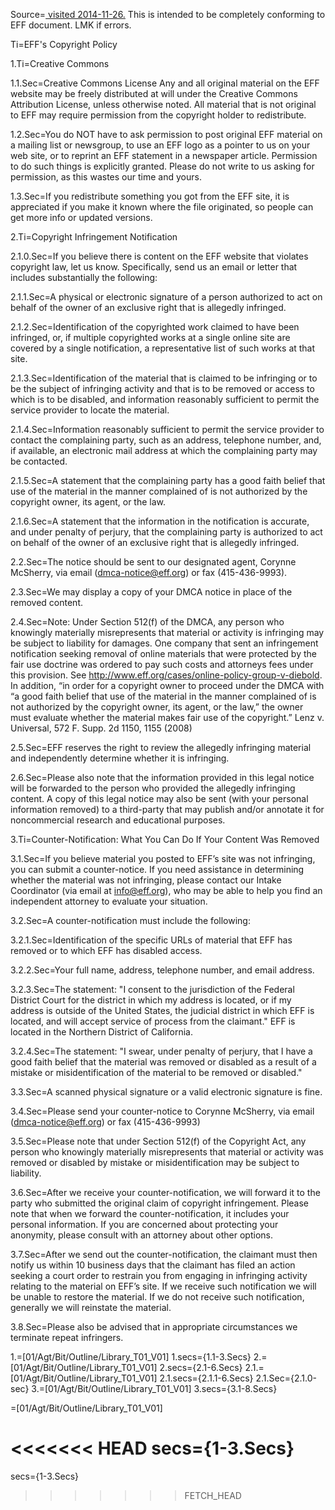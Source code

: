Source=<a href="https://www.eff.org/copyright"> visited 2014-11-26.</a>  This is intended to be completely conforming to EFF document.  LMK if errors.

Ti=EFF's Copyright Policy

1.Ti=Creative Commons

1.1.Sec=Creative Commons License Any and all original material on the EFF website may be freely distributed at will under the Creative Commons Attribution License, unless otherwise noted. All material that is not original to EFF may require permission from the copyright holder to redistribute.

1.2.Sec=You do NOT have to ask permission to post original EFF material on a mailing list or newsgroup, to use an EFF logo as a pointer to us on your web site, or to reprint an EFF statement in a newspaper article. Permission to do such things is explicitly granted. Please do not write to us asking for permission, as this wastes our time and yours.

1.3.Sec=If you redistribute something you got from the EFF site, it is appreciated if you make it known where the file originated, so people can get more info or updated versions.

2.Ti=Copyright Infringement Notification

2.1.0.Sec=If you believe there is content on the EFF website that violates copyright law, let us know. Specifically, send us an email or letter that includes substantially the following:

2.1.1.Sec=A physical or electronic signature of a person authorized to act on behalf of the owner of an exclusive right that is allegedly infringed.

2.1.2.Sec=Identification of the copyrighted work claimed to have been infringed, or, if multiple copyrighted works at a single online site are covered by a single notification, a representative list of such works at that site.

2.1.3.Sec=Identification of the material that is claimed to be infringing or to be the subject of infringing activity and that is to be removed or access to which is to be disabled, and information reasonably sufficient to permit the service provider to locate the material.

2.1.4.Sec=Information reasonably sufficient to permit the service provider to contact the complaining party, such as an address, telephone number, and, if available, an electronic mail address at which the complaining party may be contacted.

2.1.5.Sec=A statement that the complaining party has a good faith belief that use of the material in the manner complained of is not authorized by the copyright owner, its agent, or the law.

2.1.6.Sec=A statement that the information in the notification is accurate, and under penalty of perjury, that the complaining party is authorized to act on behalf of the owner of an exclusive right that is allegedly infringed.

2.2.Sec=The notice should be sent to our designated agent, Corynne McSherry, via email (dmca-notice@eff.org) or fax (415-436-9993).

2.3.Sec=We may display a copy of your DMCA notice in place of the removed content.

2.4.Sec=Note: Under Section 512(f) of the DMCA, any person who knowingly materially misrepresents that material or activity is infringing may be subject to liability for damages. One company that sent an infringement notification seeking removal of online materials that were protected by the fair use doctrine was ordered to pay such costs and attorneys fees under this provision. See http://www.eff.org/cases/online-policy-group-v-diebold. In addition, &ldquo;in order for a copyright owner to proceed under the DMCA with &ldquo;a good faith belief that use of the material in the manner complained of is not authorized by the copyright owner, its agent, or the law,&rdquo; the owner must evaluate whether the material makes fair use of the copyright.&rdquo; Lenz v. Universal, 572 F. Supp. 2d 1150, 1155 (2008)

2.5.Sec=EFF reserves the right to review the allegedly infringing material and independently determine whether it is infringing.

2.6.Sec=Please also note that the information provided in this legal notice will be forwarded to the person who provided the allegedly infringing content. A copy of this legal notice may also be sent (with your personal information removed) to a third-party that may publish and/or annotate it for noncommercial research and educational purposes.

3.Ti=Counter-Notification: What You Can Do If Your Content Was Removed

3.1.Sec=If you believe material you posted to EFF&rsquo;s site was not infringing, you can submit a counter-notice. If you need assistance in determining whether the material was not infringing, please contact our Intake Coordinator (via email at info@eff.org), who may be able to help you find an independent attorney to evaluate your situation.

3.2.Sec=A counter-notification must include the following:

3.2.1.Sec=Identification of the specific URLs of material that EFF has removed or to which EFF has disabled access.

3.2.2.Sec=Your full name, address, telephone number, and email address.

3.2.3.Sec=The statement: "I consent to the jurisdiction of the Federal District Court for the district in which my address is located, or if my address is outside of the United States, the judicial district in which EFF is located, and will accept service of process from the claimant." EFF is located in the Northern District of California.

3.2.4.Sec=The statement: "I swear, under penalty of perjury, that I have a good faith belief that the material was removed or disabled as a result of a mistake or misidentification of the material to be removed or disabled."

3.3.Sec=A scanned physical signature or a valid electronic signature is fine.

3.4.Sec=Please send your counter-notice to Corynne McSherry, via email (dmca-notice@eff.org) or fax (415-436-9993)

3.5.Sec=Please note that under Section 512(f) of the Copyright Act, any person who knowingly materially misrepresents that material or activity was removed or disabled by mistake or misidentification may be subject to liability.

3.6.Sec=After we receive your counter-notification, we will forward it to the party who submitted the original claim of copyright infringement. Please note that when we forward the counter-notification, it includes your personal information. If you are concerned about protecting your anonymity, please consult with an attorney about other options.

3.7.Sec=After we send out the counter-notification, the claimant must then notify us within 10 business days that the claimant has filed an action seeking a court order to restrain you from engaging in infringing activity relating to the material on EFF&rsquo;s site. If we receive such notification we will be unable to restore the material. If we do not receive such notification, generally we will reinstate the material.

3.8.Sec=Please also be advised that in appropriate circumstances we terminate repeat infringers.

1.=[01/Agt/Bit/Outline/Library_T01_V01]
1.secs={1.1-3.Secs}
2.=[01/Agt/Bit/Outline/Library_T01_V01]
2.secs={2.1-6.Secs}
2.1.=[01/Agt/Bit/Outline/Library_T01_V01]
2.1.secs={2.1.1-6.Secs}
2.1.Sec={2.1.0-sec}
3.=[01/Agt/Bit/Outline/Library_T01_V01]
3.secs={3.1-8.Secs}

=[01/Agt/Bit/Outline/Library_T01_V01]

<<<<<<< HEAD
secs={1-3.Secs}
=======
secs={1-3.Secs}


>>>>>>> FETCH_HEAD
